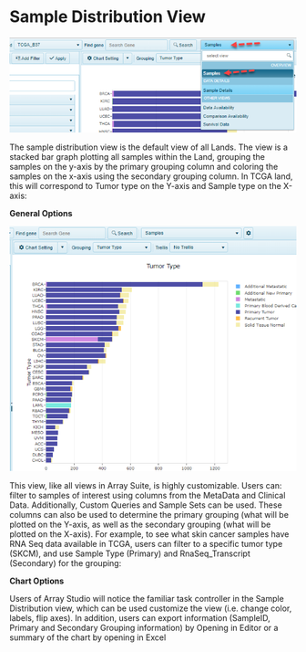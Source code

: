 # Sample Distribution View

![SelectSampleView_png](../../images/SampleView.png)

The sample distribution view is the default view of all Lands. The view is a stacked bar graph plotting all samples within the Land, grouping the samples on the y-axis by the primary grouping column and coloring the samples on the x-axis using the secondary grouping column. In TCGA land, this will correspond to Tumor type on the Y-axis and Sample type on the X-axis:


**General Options**

![LandPortal_sampleviewTCGA_png](../../images/SampleViewTCGAB37.png)

This view, like all views in Array Suite, is highly customizable. Users can: filter to samples of interest using columns from the MetaData and Clinical Data. Additionally, Custom Queries and Sample Sets can be used. These columns can also be used to determine the primary grouping (what will be plotted on the Y-axis, as well as the secondary grouping (what will be plotted on the X-axis). For example, to see what skin cancer samples have RNA Seq data available in TCGA, users can filter to a specific tumor type (SKCM), and use Sample Type (Primary) and RnaSeq_Transcript (Secondary) for the grouping:


**Chart Options**

Users of Array Studio will notice the familiar task controller in the Sample Distribution view, which can be used customize the view (i.e. change color, labels, flip axes). In addition, users can export information (SampleID, Primary and Secondary Grouping information) by Opening in Editor or a summary of the chart by opening in Excel
